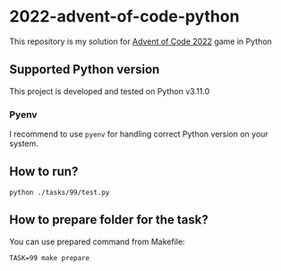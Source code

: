 # 2022-advent-of-code-python
This repository is my solution for [Advent of Code 2022](https://adventofcode.com/2022) game in Python

## Supported Python version
This project is developed and tested on Python v3.11.0

### Pyenv
I recommend to use `pyenv` for handling correct Python version on your system.

## How to run?
`python ./tasks/99/test.py`

## How to prepare folder for the task?
You can use prepared command from Makefile:
```
TASK=99 make prepare
```
